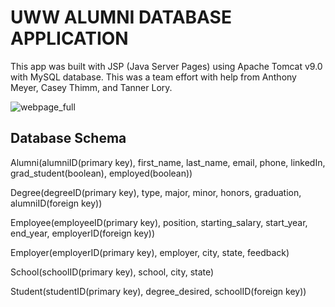 # UWW ALUMNI DATABASE APPLICATION

This app was built with JSP (Java Server Pages) using Apache Tomcat v9.0 with MySQL database.
This was a team effort with help from Anthony Meyer, Casey Thimm, and Tanner Lory. 

![webpage_full](https://user-images.githubusercontent.com/39227780/63535690-aebac800-c4d7-11e9-91bd-d7ec6b2d7677.png)

Database Schema
----------------
Alumni(alumniID(primary key), first_name, last_name, email, phone, linkedIn, grad_student(boolean), employed(boolean))

Degree(degreeID(primary key), type, major, minor, honors, graduation, alumniID(foreign key))

Employee(employeeID(primary key), position, starting_salary, start_year, end_year, employerID(foreign key))

Employer(employerID(primary key), employer, city, state, feedback)

School(schoolID(primary key), school, city, state)

Student(studentID(primary key), degree_desired, schoolID(foreign key))


